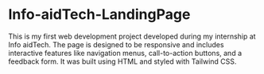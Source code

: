 # Info-aidTech-LandingPage
This is my first web development project developed during my internship at Info aidTech. The page is designed to be responsive and includes interactive features like navigation menus, call-to-action buttons, and a feedback form. It was built using HTML and styled with Tailwind CSS.
